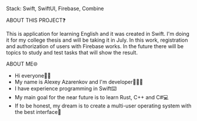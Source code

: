 Stack: Swift, SwiftUI, Firebase, Combine

ABOUT THIS PROJECT❓

This is application for learning English and it was created in Swift. I'm doing it for my college thesis and will be taking it in July. In this work, registration and authorization of users with Firebase works. In the future there will be topics to study and test tasks that will show the result.

ABOUT ME🌐

- Hi everyone👋🏽
- My name is Alexey Azarenkov and I'm developer👨🏽‍💻
- I have experience programming in Swift⌨️
- My main goal for the near future is to learn Rust, C++ and C#💻
- If to be honest, my dream is to create a multi-user operating system with the best interface💎

